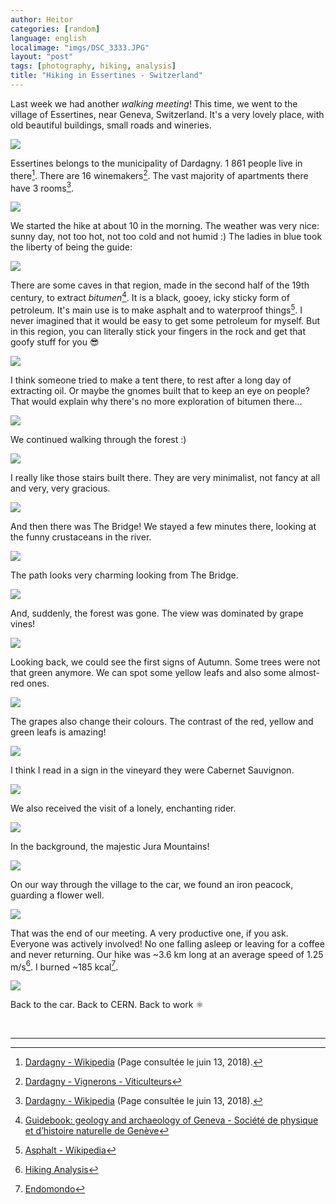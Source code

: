 ```yaml
---
author: Heitor
categories: [random]
language: english
localimage: "imgs/DSC_3333.JPG"
layout: "post"
tags: [photography, hiking, analysis]
title: "Hiking in Essertines - Switzerland"
---
```


Last week we had another _walking meeting_! This time, we went to the village
of Essertines, near Geneva, Switzerland. It's a very lovely place, with old
beautiful buildings, small roads and wineries.

[![](imgs/DSC_3333.JPG)](https://www.flickr.com/photos/heitorpb/30468016197/in/album-72157702559519395/)

Essertines belongs to the municipality of Dardagny. 1 861 people live in
there[^wtf]. There are 16 winemakers[^winemakers]. The vast majority of
apartments there have 3 rooms[^wtf].

[![](imgs/DSC_3371.JPG)](https://www.flickr.com/photos/heitorpb/44493621755/in/album-72157702559519395/)

We started the hike at about 10 in the morning. The weather was very nice:
sunny day, not too hot, not too cold and not humid :) The ladies in blue took
the liberty of being the guide:

[![](imgs/DSC_3342.JPG)](https://www.flickr.com/photos/heitorpb/30468018287/in/album-72157702559519395/)

There are some caves in that region, made in the second half of the 19th
century, to extract _bitumen_[^oil]. It is a black, gooey, icky sticky form of
petroleum. It's main use is to make asphalt and to waterproof things[^wikiOil].
I never imagined that it would be easy to get some petroleum for myself. But in
this region, you can literally stick your fingers in the rock and get that
goofy stuff for you :sunglasses:

[![](imgs/DSC_3337.JPG)](https://www.flickr.com/photos/heitorpb/45357033732/in/album-72157702559519395/)

I think someone tried to make a tent there, to rest after a long day of
extracting oil. Or maybe the gnomes built that to keep an eye on people? That
would explain why there's no more exploration of bitumen there...

[![](imgs/DSC_3338.JPG)](https://www.flickr.com/photos/heitorpb/30468017267/in/album-72157702559519395/)

We continued walking through the forest :)

[![](imgs/DSC_3340.JPG)](https://www.flickr.com/photos/heitorpb/45357034362/in/album-72157702559519395/)

I really like those stairs built there. They are very minimalist, not fancy
at all and very, very gracious.

[![](imgs/DSC_3345.JPG)](https://www.flickr.com/photos/heitorpb/30468019457/in/album-72157702559519395/)

And then there was The Bridge! We stayed a few minutes there, looking at the funny
crustaceans in the river.

[![](imgs/DSC_3344.JPG)](https://www.flickr.com/photos/heitorpb/45357035272/in/album-72157702559519395/)

The path looks very charming looking from The Bridge.

[![](imgs/DSC_3351.JPG)](https://www.flickr.com/photos/heitorpb/45357035952/in/album-72157702559519395/)

And, suddenly, the forest was gone. The view was dominated by grape vines!

[![](imgs/DSC_3353.JPG)](https://www.flickr.com/photos/heitorpb/45357036642/in/album-72157702559519395/)

Looking back, we could see the first signs of Autumn. Some trees were not that
green anymore. We can spot some yellow leafs and also some almost-red ones.

[![](imgs/DSC_3355.JPG)](https://www.flickr.com/photos/heitorpb/30468021827/in/album-72157702559519395/)

The grapes also change their colours. The contrast of the red, yellow and green
leafs is amazing!

[![](imgs/DSC_3368.JPG)](https://www.flickr.com/photos/heitorpb/44493620835/in/album-72157702559519395/)

I think I read in a sign in the vineyard they were Cabernet Sauvignon.

[![](imgs/DSC_3364_cropped.JPG)](https://www.flickr.com/photos/heitorpb/44493619915/in/album-72157702559519395/)

We also received the visit of a lonely, enchanting rider.

[![](imgs/DSC_3365.JPG)](https://www.flickr.com/photos/heitorpb/30468023777/in/album-72157702559519395/)

In the background, the majestic Jura Mountains!

[![](imgs/DSC_3359.JPG)](https://www.flickr.com/photos/heitorpb/45357037202/in/album-72157702559519395/)

On our way through the village to the car, we found an iron peacock, guarding a
flower well.

[![](imgs/DSC_3369.JPG)](https://www.flickr.com/photos/heitorpb/30468024607/in/album-72157702559519395/)

That was the end of our meeting. A very productive one, if you ask. Everyone
was actively involved! No one falling asleep or leaving for a coffee and never
returning. Our hike was ~3.6 km long at an average speed of 1.25
m/s[^analysis]. I burned ~185 kcal[^endomondo].

[![](imgs/map.png)](imgs/map.png)

Back to the car. Back to CERN. Back to work ⚛️

<br>

---

[^wtf]: [Dardagny - Wikipedia](https://fr.wikipedia.org/wiki/Dardagny) (Page consultée le juin 13, 2018).
[^winemakers]: [Dardagny - Vignerons - Viticulteurs](http://www.dardagny.ch/index.php/vie-economique/vignerons-viticulteurs)
[^endomondo]: [Endomondo](https://www.endomondo.com/users/25410601/workouts/1215399714)
[^oil]: [Guidebook: geology and archaeology of Geneva - Société de physique et d’histoire naturelle de Genève](https://www.unige.ch/forel/files/5114/8949/5654/Guide_Geneve.pdf)
[^wikiOil]: [Asphalt - Wikipedia](https://en.wikipedia.org/wiki/Asphalt)
[^analysis]: [Hiking Analysis](https://github.com/heitorPB/HikingAnalysis)
